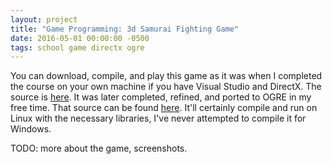 ```yaml
---
layout: project
title: "Game Programming: 3d Samurai Fighting Game"
date: 2016-05-01 00:00:00 -0500
tags: school game directx ogre
---
```


You can download, compile, and play this game as it was when I completed the course on your own machine if you have Visual Studio and DirectX. The source is [here](/assets/2016-05-01-game/game.zip). It was later completed, refined, and ported to OGRE in my free time. That source can be found [here](/assets/2016-05-01-game/game_ogre.zip). It'll certainly compile and run on Linux with the necessary libraries, I've never attempted to compile it for Windows.

TODO: more about the game, screenshots.
